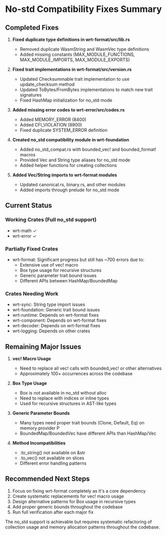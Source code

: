 # No-std Compatibility Fixes Summary

## Completed Fixes

1. **Fixed duplicate type definitions in wrt-format/src/lib.rs**
   - Removed duplicate WasmString and WasmVec type definitions
   - Added missing constants (MAX_MODULE_FUNCTIONS, MAX_MODULE_IMPORTS, MAX_MODULE_EXPORTS)

2. **Fixed trait implementations in wrt-format/src/version.rs**
   - Updated Checksummable trait implementation to use update_checksum method
   - Updated ToBytes/FromBytes implementations to match new trait signatures
   - Fixed HashMap initialization for no_std mode

3. **Added missing error codes to wrt-error/src/codes.rs**
   - Added MEMORY_ERROR (8400)
   - Added CFI_VIOLATION (8900)
   - Fixed duplicate SYSTEM_ERROR definition

4. **Created no_std compatibility module in wrt-foundation**
   - Added no_std_compat.rs with bounded_vec! and bounded_format! macros
   - Provided Vec and String type aliases for no_std mode
   - Added helper functions for creating collections

5. **Added Vec/String imports to wrt-format modules**
   - Updated canonical.rs, binary.rs, and other modules
   - Added imports through prelude for no_std mode

## Current Status

### Working Crates (Full no_std support)
- wrt-math ✓
- wrt-error ✓

### Partially Fixed Crates
- wrt-format: Significant progress but still has ~700 errors due to:
  - Extensive use of vec! macro
  - Box type usage for recursive structures
  - Generic parameter trait bound issues
  - Different APIs between HashMap/BoundedMap

### Crates Needing Work
- wrt-sync: String type import issues
- wrt-foundation: Generic trait bound issues
- wrt-runtime: Depends on wrt-format fixes
- wrt-component: Depends on wrt-format fixes
- wrt-decoder: Depends on wrt-format fixes
- wrt-logging: Depends on other crates

## Remaining Major Issues

1. **vec! Macro Usage**
   - Need to replace all vec! calls with bounded_vec! or other alternatives
   - Approximately 100+ occurrences across the codebase

2. **Box Type Usage**
   - Box is not available in no_std without alloc
   - Need to replace with indices or inline types
   - Used for recursive structures in AST-like types

3. **Generic Parameter Bounds**
   - Many types need proper trait bounds (Clone, Default, Eq) on memory provider P
   - BoundedMap/BoundedVec have different APIs than HashMap/Vec

4. **Method Incompatibilities**
   - .to_string() not available on &str
   - .to_vec() not available on slices
   - Different error handling patterns

## Recommended Next Steps

1. Focus on fixing wrt-format completely as it's a core dependency
2. Create systematic replacements for vec! macro usage
3. Design alternative patterns for Box usage in recursive types
4. Add proper generic bounds throughout the codebase
5. Run full verification after each major fix

The no_std support is achievable but requires systematic refactoring of collection usage and memory allocation patterns throughout the codebase.